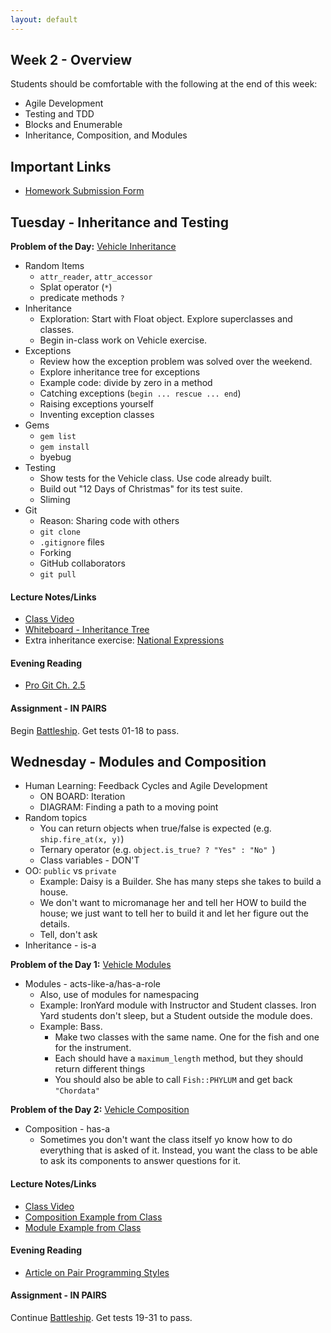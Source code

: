 ```yaml
---
layout: default
---
```


## Week 2 - Overview

Students should be comfortable with the following at the end of this week:

* Agile Development
* Testing and TDD
* Blocks and Enumerable
* Inheritance, Composition, and Modules


## Important Links

* [Homework Submission Form](http://goo.gl/forms/2Gki2xhdO6)


## Tuesday - Inheritance and Testing

**Problem of the Day:** [Vehicle Inheritance](https://github.com/masonfmatthews/rails_assignments/tree/master/exercises/vehicle_inheritance)

* Random Items
  * `attr_reader`, `attr_accessor`
  * Splat operator (`*`)
  * predicate methods `?`
* Inheritance
  * Exploration: Start with Float object.  Explore superclasses and classes.
  * Begin in-class work on Vehicle exercise.
* Exceptions
  * Review how the exception problem was solved over the weekend.
  * Explore inheritance tree for exceptions
  * Example code: divide by zero in a method
  * Catching exceptions (`begin ... rescue ... end`)
  * Raising exceptions yourself
  * Inventing exception classes
* Gems
  * `gem list`
  * `gem install`
  * byebug
* Testing
  * Show tests for the Vehicle class. Use code already built.
  * Build out "12 Days of Christmas" for its test suite.
  * Sliming
* Git
  * Reason: Sharing code with others
  * `git clone`
  * `.gitignore` files
  * Forking
  * GitHub collaborators
  * `git pull`

#### Lecture Notes/Links

* [Class Video](http://youtu.be/-a4SJ6AMsZg)
* [Whiteboard - Inheritance Tree](http://tiyd-rails.s3.amazonaws.com/pictures/uploaded_files/000/000/012/original/object_tree.jpg?1441730391)
* Extra inheritance exercise: [National Expressions](https://github.com/masonfmatthews/rails_assignments/tree/master/unused/exercises/national_expressions)

#### Evening Reading

* [Pro Git Ch. 2.5](http://git-scm.com/book/en/v2/Git-Basics-Working-with-Remotes)

#### Assignment - IN PAIRS

Begin [Battleship](https://github.com/tiyd-rails-2015-08/battleship).  Get tests 01-18 to pass.


## Wednesday - Modules and Composition

* Human Learning: Feedback Cycles and Agile Development
  * ON BOARD: Iteration
  * DIAGRAM: Finding a path to a moving point
* Random topics
  * You can return objects when true/false is expected (e.g. `ship.fire_at(x, y)`)
  * Ternary operator (e.g. `object.is_true? ? "Yes" : "No" `)
  * Class variables - DON'T
* OO: `public` vs `private`
  * Example: Daisy is a Builder.  She has many steps she takes to build a house.
  * We don't want to micromanage her and tell her HOW to build the house; we just want to tell her to build it and let her figure out the details.
  * Tell, don't ask
* Inheritance - is-a

**Problem of the Day 1:** [Vehicle Modules](https://github.com/masonfmatthews/rails_assignments/tree/master/exercises/vehicle_modules)

* Modules - acts-like-a/has-a-role
  * Also, use of modules for namespacing
  * Example: IronYard module with Instructor and Student classes.  Iron Yard students don't sleep, but a Student outside the module does.
  * Example: Bass.
    * Make two classes with the same name.  One for the fish and one for the instrument.
    * Each should have a `maximum_length` method, but they should return different things
    * You should also be able to call `Fish::PHYLUM` and get back `"Chordata"`

**Problem of the Day 2:** [Vehicle Composition](https://github.com/masonfmatthews/rails_assignments/tree/master/exercises/vehicle_composition)

* Composition - has-a
  * Sometimes you don't want the class itself yo know how to do everything that is asked of it.  Instead, you want the class to be able to ask its components to answer questions for it.

#### Lecture Notes/Links

* [Class Video](http://youtu.be/JAIGsFSt5SY)
* [Composition Example from Class](w2-2/car.rb)
* [Module Example from Class](w2-2/vehicle.rb)

#### Evening Reading

* [Article on Pair Programming Styles](http://articles.coreyhaines.com/posts/thoughts-on-pair-programming/)

#### Assignment - IN PAIRS

Continue [Battleship](https://github.com/tiyd-rails-2015-08/battleship).  Get tests 19-31 to pass.


<!--
## Thursday - Regex, Enumerable, and Blocks

**Problem of the Day:** [Find Names](https://github.com/masonfmatthews/rails_assignments/tree/master/exercises/find_names)

* Agile Development
  * DIAGRAM: Feedback cycles of escalating size.
  * ON BOARD: Feedback loops:
    * Project post-mordems
    * Iteration retrospectives
    * Frequent client meetings
    * Daily standups
    * Run code and tests often, ideally after every change.
    * Pair programming
* Debugging
  * Read the error messages
  * Squint and think hard
  * `puts` statements
  * `byebug`
* Random topics
  * Show how easy refactoring is with good tests.  Move arrays out to methods.
  * Don't overdo it on instance variables
  * Keyword arguments
  * Monkey Patching: Change a string to add `.to_pig_latin`
  * Calling private methods with `.send()`
  * Arrays as stacks and queues (`.push(thing)`, `.pop`, `.unshift(thing)`, `.shift`)
* Regex
  * [XKCD on Regular Expressions](https://xkcd.com/1171/)
  * Example: Does a string store a number?
  * `\d`
  * `*`, `+`
  * `\A`, `\z` OR `^`, `$`
  * Example: Does a string store an IP address?
  * `()`
  * `[]`
  * `|`
  * `{1, 3}`
  * Literals
  * Example: Does a string contain a person's name?
  * `\w`
  * `\s`
  * `\W`, `\D`, `\S`
  * Example: Does a string contain a phone number?
  * `?`
  * In your spare time: how about email addresses?
* Using regex in Ruby
  * `.match`
  * `.scan`, `.sub`, `.gsub`
* Enumerable
  * `.each`
  * `.each_with_index`
  * `.map`
  * `.select` / `.reject`
  * `.all?` / `.any?`
  * `.reduce`
* Inline blocks (e.g. `array.map {|a| a.class}` instead of `do ... end`)

#### Lecture Notes/Links

* [Class Video]()
* [Regular Expression Testing Site](http://www.rubular.com)
* [RegexOne - a great regex tutorial](http://regexone.com/)
* [Extreme Regex Tips for Ruby](http://idiosyncratic-ruby.com/11-regular-extremism.html)

#### Evening Reading

* [Blocks and Procs](http://www.reactive.io/tips/2008/12/21/understanding-ruby-blocks-procs-and-lambdas/) - Only required down through "Procedures, AKA, Procs."  Read "Lambdas" and beyond if you dare.


#### Assignment - IN PAIRS

Complete [Battleship](https://github.com/tiyd-rails-2015-08/battleship).  Get all tests to pass.


## Friday - Test-Driven Development

**Problem of the Day:** [OddArray](https://github.com/masonfmatthews/rails_assignments/tree/master/exercises/odd_array_with_tdd)

* Agile
  * ON BOARD: Estimating is hard.
* Blocks/Procs/Lambdas/Methods
  * Methods as objects
    * `m = method(:my_method)`
    * `m.call`
  * Blocks
    * Code snippets that we pass to things like `.each` or `.map`
    * Passed in to a method using `{}` or `do ... end`
    * `yield` to a block inside a method
  * Procs
    * Crystalized blocks
    * `p = Proc.new {...block_stuff...}`
    * Passed in to a method using `method(&p)`
    * Called from within the method with `parameter.call`
  * Lambdas
    * Procs with their own scope on the call stack
    * `return` is limited to returning from just the lambda, not the method calling the lambda.
* TDD
  * Four steps:
    * Write a test which tests one (isolated) new behavior
    * Make sure your new test fails
    * Write code to make your test pass
    * Refactor while keeping all tests passing
  * Run through example TDD with ye olde [Albums and Artists](https://github.com/masonfmatthews/rails_assignments/tree/master/exercises/albums_and_artists).
  * `assert_in_delta`
* Human Learning: Estimating is hard.

#### Lecture Notes/Links

* [Class Video]()

### Evening Reading

* [Estimating Games](w2-4/estimating_games.pdf)

## Weekend Assignment

[Employee Reviews](https://github.com/tiyd-rails-2015-08/employee_reviews)


-->
